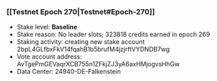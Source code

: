 ### [[Testnet Epoch 270|Testnet#Epoch-270]]
* Stake level: **Baseline**
* Stake reason: No leader slots; 323818 credits earned in epoch 269
* Staking activity: creating new stake account 2bpL4GLfbxFkV14fqahB1b5brufM4jzjrftVYDNDB7wg
* Vote account address: AvTgePmGEVaqrXCB755n1ZFkjZJ3yA6axHMjogvsHhGw
* Data Center: 24940-DE-Falkenstein